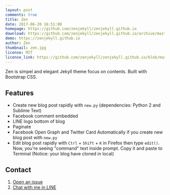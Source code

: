 ```yaml
---
layout: post
comments: true
title: Zen
date: 2017-06-20 16:51:00
homepage: https://github.com/zenjekyll/zenjekyll.github.io
download: https://github.com/zenjekyll/zenjekyll.github.io/archive/master.zip
demo: https://zenjekyll.github.io
author: Zen
thumbnail: zen.jpg
license: MIT
license_link: https://github.com/zenjekyll/zenjekyll.github.io/blob/master/LICENSE
---
```


Zen is simpel and elegant Jekyll theme focus on contents. Built with Bootstrap CSS.

## Features

* Create new blog post rapidly with `new.py` (dependencies: Python 2 and Sublime Text)
* Facebook comment embedded
* LINE logo bottom of blog
* Paginate
* Facebook Open Graph and Twitter Card Automatically if you create new blog post with `new.py`
* Edit blog post rapidly with `Ctrl` + `Shift` + `K` in Firefox then type `edit()`. Now, you're seeing "command" text inside prompt. Copy it and paste to Terminal (Notice: your blog have cloned in local)

## Contact

1. [Open an issue](http://github.com/zenjekyll/zenjekyll.github.io/issues)
2. [Chat with me in LINE](http://line.me/ti/p/~mzaini30)
